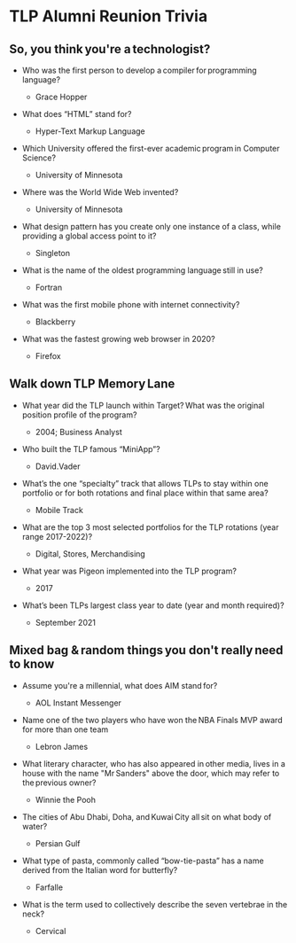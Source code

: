 # TLP Alumni Reunion Trivia

## So, you think you're a technologist?  

 
- Who was the first person to develop a compiler for programming language? 
  - Grace Hopper

- What does “HTML” stand for? 
  - Hyper-Text Markup Language

- Which University offered the first-ever academic program in Computer Science? 
  - University of Minnesota

- Where was the World Wide Web invented? 
  - University of Minnesota

- What design pattern has you create only one instance of a class, while providing a global access point to it? 
  - Singleton

- What is the name of the oldest programming language still in use? 
  - Fortran

- What was the first mobile phone with internet connectivity? 
  - Blackberry

- What was the fastest growing web browser in 2020? 
  - Firefox

 

## Walk down TLP Memory Lane  

- What year did the TLP launch within Target? What was the original position profile of the program? 
  - 2004; Business Analyst  

- Who built the TLP famous “MiniApp”? 
  - David.Vader

- What’s the one “specialty” track that allows TLPs to stay within one portfolio or for both rotations and final place within that same area?  
  - Mobile Track 

- What are the top 3 most selected portfolios for the TLP rotations (year range 2017-2022)?
  - Digital, Stores, Merchandising

- What year was Pigeon implemented into the TLP program?  
  - 2017

- What’s been TLPs largest class year to date (year and month required)?  
  - September 2021
 

## Mixed bag & random things you don't really need to know 

- Assume you're a millennial, what does AIM stand for? 
  - AOL Instant Messenger

- Name one of the two players who have won the NBA Finals MVP award for more than one team
  - Lebron James

- What literary character, who has also appeared in other media, lives in a house with the name "Mr Sanders" above the door, which may refer to the previous owner?
  - Winnie the Pooh

- The cities of Abu Dhabi, Doha, and Kuwai City all sit on what body of water?
  - Persian Gulf

- What type of pasta, commonly called “bow-tie-pasta” has a name derived from the Italian word for butterfly?  
  - Farfalle

- What is the term used to collectively describe the seven vertebrae in the neck?  
  - Cervical

 

 

